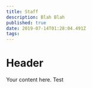 ```yaml
---
title: Staff
description: Blah Blah
published: true
date: 2019-07-14T01:28:04.491Z
tags: 
---
```


# Header

Your content here. Test